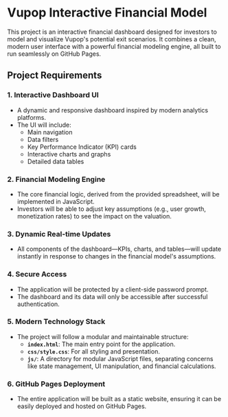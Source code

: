 # Vupop Interactive Financial Model

This project is an interactive financial dashboard designed for investors to model and visualize Vupop's potential exit scenarios. It combines a clean, modern user interface with a powerful financial modeling engine, all built to run seamlessly on GitHub Pages.

## Project Requirements

### 1. Interactive Dashboard UI
- A dynamic and responsive dashboard inspired by modern analytics platforms.
- The UI will include:
    - Main navigation
    - Data filters
    - Key Performance Indicator (KPI) cards
    - Interactive charts and graphs
    - Detailed data tables

### 2. Financial Modeling Engine
- The core financial logic, derived from the provided spreadsheet, will be implemented in JavaScript.
- Investors will be able to adjust key assumptions (e.g., user growth, monetization rates) to see the impact on the valuation.

### 3. Dynamic Real-time Updates
- All components of the dashboard—KPIs, charts, and tables—will update instantly in response to changes in the financial model's assumptions.

### 4. Secure Access
- The application will be protected by a client-side password prompt.
- The dashboard and its data will only be accessible after successful authentication.

### 5. Modern Technology Stack
- The project will follow a modular and maintainable structure:
    - **`index.html`**: The main entry point for the application.
    - **`css/style.css`**: For all styling and presentation.
    - **`js/`**: A directory for modular JavaScript files, separating concerns like state management, UI manipulation, and financial calculations.

### 6. GitHub Pages Deployment
- The entire application will be built as a static website, ensuring it can be easily deployed and hosted on GitHub Pages. 